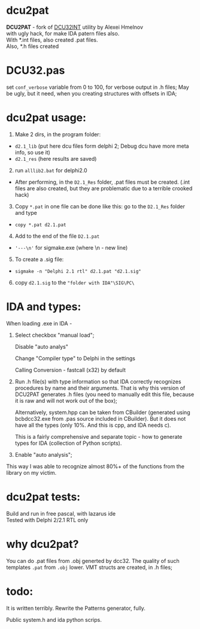 # dcu2pat

<b>DCU2PAT</b> - fork of [DCU32INT](https://gitlab.com/dcu32int/DCU32INT) utility by Alexei Hmelnov<br>
with ugly hack, for make IDA patern files also.<br>
With *.int files, also created .pat files.<br>
Also, *.h files created<br>

# DCU32.pas
set `conf_verbose` variable from 0 to 100, for verbose output in .h files;
May be ugly, but it need, when you creating structures with offsets in IDA;

# dcu2pat usage:
1. Make 2 dirs, in the program folder:
* `d2.1_lib` (put here dcu files form delphi 2; Debug dcu have more meta info, so use it) 
* `d2.1_res` (here results are saved)

2. run `alllib2.bat` for delphi2.0
* After performing, in the `D2.1_Res` folder, .pat files must be created. (.int files are also created, but they are problematic due to a terrible crooked hack)

3. Copy `*.pat` in one file can be done like this: go to the `D2.1_Res` folder and type
* `copy *.pat d2.1.pat`

4. Add to the end of the file `D2.1.pat`
* `'---\n'` for sigmake.exe (where \n - new line)

5. To create a .sig file:
* `sigmake -n "Delphi 2.1 rtl" d2.1.pat "d2.1.sig"`

6. copy `d2.1.sig` to the `"folder with IDA"\SIG\PC\`

# IDA and types:
When loading .exe in IDA -
1. Select checkbox "manual load";

    Disable "auto analys"

    Change "Compiler type" to Delphi in the settings

    Calling Conversion - fastcall (x32) by default
   
3. Run .h file(s) with type information so that IDA correctly recognizes procedures by name and their arguments. That is why this version of DCU2PAT generates .h files (you need to manually edit this file, because it is raw and will not work out of the box);

    Alternatively, system.hpp can be taken from CBuilder (generated using bcbdcc32.exe from .pas source included in CBuilder). But it does not have all the types (only 10%. And this is cpp, and IDA needs c).
   
    This is a fairly comprehensive and separate topic - how to generate types for IDA (collection of Python scripts).
   
4. Enable "auto analysis";

This way I was able to recognize almost 80%+ of the functions from the library on my victim.

# dcu2pat tests:
Build and run in free pascal, with lazarus ide<br>
Tested with Delphi 2/2.1 RTL only<br>

# why dcu2pat?
You can do .pat files from .obj generted by dcc32. The quality of such templates `.pat` from `.obj` lower.
VMT structs are created, in .h files;

# todo:
It is written terribly. Rewrite the Patterns generator, fully.

Public system.h and ida python scrips.
